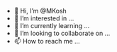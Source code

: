 - 👋 Hi, I’m @MKosh
- 👀 I’m interested in ...
- 🌱 I’m currently learning ...
- 💞️ I’m looking to collaborate on ...
- 📫 How to reach me ...

<!---
MKosh/MKosh is a ✨ special ✨ repository because its `README.md` (this file) appears on your GitHub profile.
You can click the Preview link to take a look at your changes.
--->
